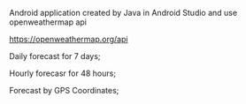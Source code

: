Android application created by Java in Android Studio and use openweathermap api

https://openweathermap.org/api

Daily forecast for 7 days;

Hourly forecasr for 48 hours;

Forecast by GPS Coordinates;
